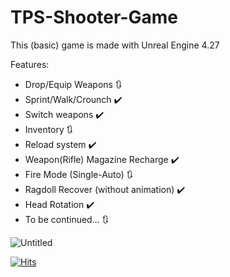 # TPS-Shooter-Game
This (basic) game is made with Unreal Engine 4.27

Features:
+ Drop/Equip Weapons 🔃
+ Sprint/Walk/Crounch ✔️
+ Switch weapons ✔️
+ Inventory 🔃
+ Reload system ✔️
+ Weapon(Rifle) Magazine Recharge ✔️
+ Fire Mode (Single-Auto) 🔃
+ Ragdoll Recover (without animation) ✔️
+ Head Rotation ✔️
+ To be continued... 🔃


![Untitled](https://github.com/Helmssyss/TPS-Shooter-Game/assets/84701901/bf1e9fe9-be45-4130-b91a-6edc16a61206)

[![Hits](https://hits.sh/github.com/Helmssyss/TPS-Shooter-Game.svg?label=views&color=007ec6)](https://hits.sh/github.com/Helmssyss/TPS-Shooter-Game/)
